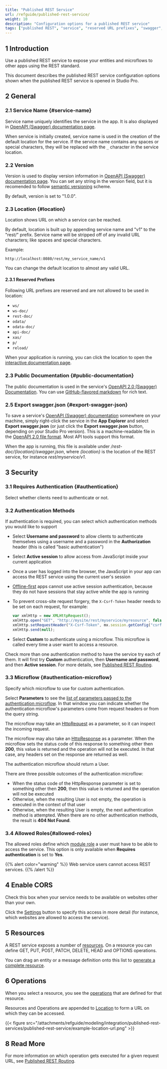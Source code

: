 ```yaml
---
title: "Published REST Service"
url: /refguide/published-rest-service/
weight: 10
description: "Configuration options for a published REST service"
tags: ["published REST", "service", "reserved URL prefixes", "swagger", "security", "CORS", "resources", "operation", "how-to", "studio pro"]
---
```


## 1 Introduction

Use a published REST service to expose your entities and microflows to other apps using the REST standard.

This document describes the published REST service configuration options shown when the published REST service is opened in Studio Pro.

## 2 General

### 2.1 Service Name {#service-name}

Service name uniquely identifies the service in the app. It is also displayed in [OpenAPI (Swagger) documentation page](/refguide/open-api/).

When service is initially created, service name is used in the creation of the default location for the service. If the service name contains any spaces or special characters, they will be replaced with the `_` character in the service location.

### 2.2 Version

Version is used to display version information in [OpenAPI (Swagger) documentation page](/refguide/open-api/). You can set any string in the version field, but it is recomended to follow [semantic versioning](https://semver.org/) scheme.

By default, version is set to "1.0.0".

### 2.3 Location {#location}

Location shows URL on which a service can be reached.

By default, location is built up by appending service name and "v1" to the "rest/" prefix. Service name will be stripped off of any invalid URL characters; like spaces and special characters.

Example:

```text {linenos=false}
http://localhost:8080/rest/my_service_name/v1
```

You can change the default location to almost any valid URL.

#### 2.3.1 Reserved Prefixes

Following URL prefixes are reserved and are not allowed to be used in location:

* `ws/`
* `ws-doc/`
* `rest-doc/`
* `odata/`
* `odata-doc/`
* `api-doc/`
* `xas/`
* `p/`
* `reload/`

When your application is running, you can click the location to open the [interactive documentation page](/refguide/published-rest-services/#interactive-documentation).

### 2.3 Public Documentation {#public-documentation}

The public documentation is used in the service's [OpenAPI 2.0 (Swagger) Documentation](/refguide/open-api/). You can use [GitHub-flavored markdown](/refguide/gfm-syntax/) for rich text.

### 2.5 Export swagger.json {#export-swagger-json}

To save a service's [OpenAPI (Swagger) documentation](/refguide/open-api/) somewhere on your machine, simply right-click the service in the **App Explorer** and select **Export swagger.json** (or just click the **Export swagger.json** button, depending on your Studio Pro version). This is a machine-readable file in the [OpenAPI 2.0 file format](https://github.com/OAI/OpenAPI-Specification/blob/main/versions/2.0.md). Most API tools support this format.

When the app is running, this file is available under */rest-doc/{location}/swagger.json*, where *{location}* is the location of the REST service, for instance *rest/myservice/v1*.

## 3 Security

### 3.1 Requires Authentication {#authentication}

Select whether clients need to authenticate or not.

### 3.2 Authentication Methods

If authentication is required, you can select which authentication methods you would like to support

* Select **Username and password** to allow clients to authenticate themselves using a username and a password in the **Authorization** header (this is called "basic authentication")
* Select **Active session** to allow access from JavaScript inside your current application
* Once a user has logged into the browser, the JavaScript in your app can access the REST service using the current user's session
* [Offline-first](/refguide/offline-first/) apps cannot use active session authentication, because they do not have sessions that stay active while the app is running
* To prevent cross-site request forgery, the `X-Csrf-Token` header needs to be set on each request, for example:

    ```javascript
    var xmlHttp = new XMLHttpRequest();
    xmlHttp.open("GET", "http://mysite/rest/myservice/myresource", false);
    xmlHttp.setRequestHeader("X-Csrf-Token", mx.session.getConfig("csrftoken"));
    xmlHttp.send(null);
    ```

* Select **Custom** to authenticate using a microflow. This microflow is called every time a user want to access a resource.

Check more than one authentication method to have the service try each of them. It will first try **Custom** authentication, then **Username and password**, and then **Active session**. For more details, see [Published REST Routing](/refguide/published-rest-routing/).

### 3.3 Microflow {#authentication-microflow}

Specify which microflow to use for custom authentication.

Select **Parameters** to see the [list of parameters passed to the authentication microflow](/refguide/published-rest-authentication-parameter/). In that window you can indicate whether the authentication microflow's parameters come from request headers or from the query string.

The microflow may take an [HttpRequest](/refguide/http-request-and-response-entities/#http-request) as a parameter, so it can inspect the incoming request.

The microflow may also take an [HttpResponse](/refguide/http-request-and-response-entities/#http-response) as a parameter. When the microflow sets the status code of this response to something other then **200**, this value is returned and the operation will not be executed. In that case, any headers set on the response are returned as well.

The authentication microflow should return a User.

There are three possible outcomes of the authentication microflow:

* When the status code of the HttpResponse parameter is set to something other then **200**, then this value is returned and the operation will not be executed
* Otherwise, when the resulting User is not empty, the operation is executed in the context of that user
* Otherwise, when the resulting User is empty, the next authentication method is attempted. When there are no other authentication methods, the result is **404 Not Found**.

### 3.4 Allowed Roles{#allowed-roles}

The allowed roles define which [module role](/refguide/module-security/#module-role) a user must have to be able to access the service. This option is only available when **Requires authentication** is set to **Yes**.

{{% alert color="warning" %}}
Web service users cannot access REST services.
{{% /alert %}}

## 4 Enable CORS

Check this box when your service needs to be available on websites other than your own.

Click the [Settings](/refguide/cors-settings/) button to specify this access in more detail (for instance, which websites are allowed to access the service).

## 5 Resources

A REST service exposes a number of [resources](/refguide/published-rest-resource/). On a resource you can define GET, PUT, POST, PATCH, DELETE, HEAD and OPTIONS operations.

You can drag an entity or a message definition onto this list to [generate a complete resource](/refguide/generate-rest-resource/).

## 6 Operations

When you select a resource, you see the [operations](/refguide/published-rest-operation/) that are defined for that resource.

Resources and Operations are appended to [Location](#location) to form a URL on which they can be accessed.

{{< figure src="/attachments/refguide/modeling/integration/published-rest-services/published-rest-service/example-location-url.png" >}}

## 8 Read More

For more information on which operation gets executed for a given request URL, see [Published REST Routing](/refguide/published-rest-routing/).
